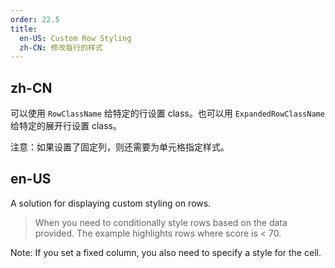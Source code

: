 ```yaml
---
order: 22.5
title:
  en-US: Custom Row Styling
  zh-CN: 修改每行的样式
---
```


## zh-CN

可以使用 `RowClassName` 给特定的行设置 class。也可以用 `ExpandedRowClassName` 给特定的展开行设置 class。

注意：如果设置了固定列，则还需要为单元格指定样式。

## en-US

A solution for displaying custom styling on rows.
> When you need to conditionally style rows based on the data provided.
> The example highlights rows where score is < 70.

Note: If you set a fixed column, you also need to specify a style for the cell.